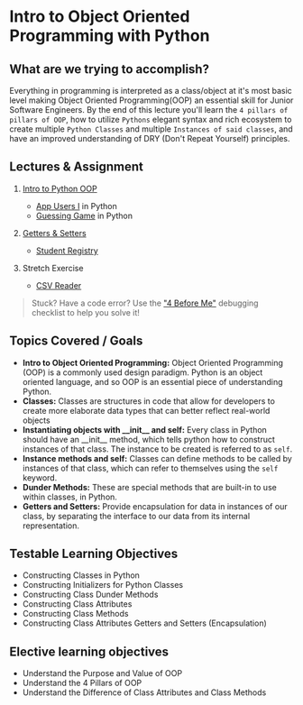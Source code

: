 # Intro to Object Oriented Programming with Python

## What are we trying to accomplish?

Everything in programming is interpreted as a class/object at it's most basic level making Object Oriented Programming(OOP) an essential skill for Junior Software Engineers. By the end of this lecture you'll learn the `4 pillars of pillars of OOP`, how to utilize `Pythons` elegant syntax and rich ecosystem to create multiple `Python Classes` and multiple `Instances of said classes`, and have an improved understanding of DRY (Don't Repeat Yourself) principles.

## Lectures & Assignment

1. [Intro to Python OOP](./1-intro-python-oop.md)

    - [App Users I](https://github.com/Code-Platoon-Assignments/oop-app-users-i.git) in Python
    - [Guessing Game](https://github.com/Code-Platoon-Assignments/oop-guessing-game.git) in Python

2. [Getters & Setters](./2-encapsulation-get-set.md)

    - [Student Registry](https://github.com/Code-Platoon-Assignments/oop-student-registry.git)

3. Stretch Exercise

    - [CSV Reader](https://github.com/Code-Platoon-Assignments/csv-reader.git)

> Stuck? Have a code error? Use the ["4 Before Me"](https://docs.google.com/document/d/1nseOs5oabYBKNHfwJZNAR7GlU0zkZxNagsw63AD7XV0/edit) debugging checklist to help you solve it!

## Topics Covered / Goals

- **Intro to Object Oriented Programming:** Object Oriented Programming (OOP) is a commonly used design paradigm. Python is an object oriented language, and so OOP is an essential piece of understanding Python.
- **Classes:** Classes are structures in code that allow for developers to create more elaborate data types that can better reflect real-world objects
- **Instantiating objects with \_\_init\_\_ and self:** Every class in Python should have an \_\_init\_\_ method, which tells python how to construct instances of that class. The instance to be created is referred to as `self`.
- **Instance methods and self:** Classes can define methods to be called by instances of that class, which can refer to themselves using the `self` keyword.
- **Dunder Methods:** These are special methods that are built-in to use within classes, in Python.
- **Getters and Setters:** Provide encapsulation for data in instances of our class, by separating the interface to our data from its internal representation.

## Testable Learning Objectives

- Constructing Classes in Python
- Constructing Initializers for Python Classes
- Constructing Class Dunder Methods
- Constructing Class Attributes
- Constructing Class Methods
- Constructing Class Attributes Getters and Setters (Encapsulation)

## Elective learning objectives

- Understand the Purpose and Value of OOP
- Understand the 4 Pillars of OOP
- Understand the Difference of Class Attributes and Class Methods
